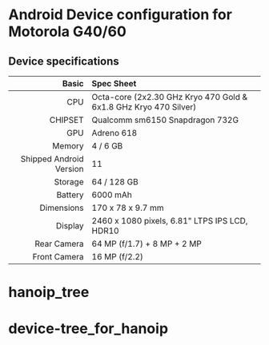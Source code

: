 # Android Device configuration for Motorola G40/60

## Device specifications

Basic   | Spec Sheet
-------:|:-------------------------
CPU     | Octa-core (2x2.30 GHz Kryo 470 Gold & 6x1.8 GHz Kryo 470 Silver)
CHIPSET | Qualcomm sm6150 Snapdragon 732G
GPU     | Adreno 618
Memory  | 4 / 6 GB
Shipped Android Version | 11
Storage | 64 / 128 GB
Battery | 6000 mAh
Dimensions | 170 x 78 x 9.7 mm
Display | 2460 x 1080 pixels, 6.81" LTPS IPS LCD, HDR10
Rear Camera  | 64 MP (f/1.7) + 8 MP + 2 MP
Front Camera | 16 MP (f/2.2)
# hanoip_tree
# device-tree_for_hanoip
